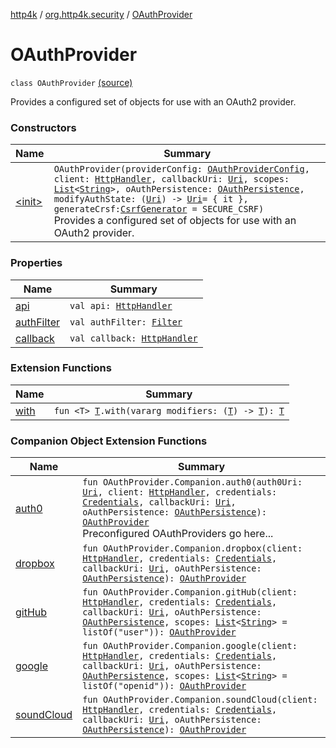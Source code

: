 [http4k](../../index.md) / [org.http4k.security](../index.md) / [OAuthProvider](./index.md)

# OAuthProvider

`class OAuthProvider` [(source)](https://github.com/http4k/http4k/blob/master/http4k-security-oauth/src/main/kotlin/org/http4k/security/OAuthProvider.kt#L13)

Provides a configured set of objects for use with an OAuth2 provider.

### Constructors

| Name | Summary |
|---|---|
| [&lt;init&gt;](-init-.md) | `OAuthProvider(providerConfig: `[`OAuthProviderConfig`](../-o-auth-provider-config/index.md)`, client: `[`HttpHandler`](../../org.http4k.core/-http-handler.md)`, callbackUri: `[`Uri`](../../org.http4k.core/-uri/index.md)`, scopes: `[`List`](https://kotlinlang.org/api/latest/jvm/stdlib/kotlin.collections/-list/index.html)`<`[`String`](https://kotlinlang.org/api/latest/jvm/stdlib/kotlin/-string/index.html)`>, oAuthPersistence: `[`OAuthPersistence`](../-o-auth-persistence/index.md)`, modifyAuthState: (`[`Uri`](../../org.http4k.core/-uri/index.md)`) -> `[`Uri`](../../org.http4k.core/-uri/index.md)` = { it }, generateCrsf: `[`CsrfGenerator`](../-csrf-generator.md)` = SECURE_CSRF)`<br>Provides a configured set of objects for use with an OAuth2 provider. |

### Properties

| Name | Summary |
|---|---|
| [api](api.md) | `val api: `[`HttpHandler`](../../org.http4k.core/-http-handler.md) |
| [authFilter](auth-filter.md) | `val authFilter: `[`Filter`](../../org.http4k.core/-filter/index.md) |
| [callback](callback.md) | `val callback: `[`HttpHandler`](../../org.http4k.core/-http-handler.md) |

### Extension Functions

| Name | Summary |
|---|---|
| [with](../../org.http4k.core/with.md) | `fun <T> `[`T`](../../org.http4k.core/with.md#T)`.with(vararg modifiers: (`[`T`](../../org.http4k.core/with.md#T)`) -> `[`T`](../../org.http4k.core/with.md#T)`): `[`T`](../../org.http4k.core/with.md#T) |

### Companion Object Extension Functions

| Name | Summary |
|---|---|
| [auth0](../auth0.md) | `fun OAuthProvider.Companion.auth0(auth0Uri: `[`Uri`](../../org.http4k.core/-uri/index.md)`, client: `[`HttpHandler`](../../org.http4k.core/-http-handler.md)`, credentials: `[`Credentials`](../../org.http4k.core/-credentials/index.md)`, callbackUri: `[`Uri`](../../org.http4k.core/-uri/index.md)`, oAuthPersistence: `[`OAuthPersistence`](../-o-auth-persistence/index.md)`): `[`OAuthProvider`](./index.md)<br>Preconfigured OAuthProviders go here... |
| [dropbox](../dropbox.md) | `fun OAuthProvider.Companion.dropbox(client: `[`HttpHandler`](../../org.http4k.core/-http-handler.md)`, credentials: `[`Credentials`](../../org.http4k.core/-credentials/index.md)`, callbackUri: `[`Uri`](../../org.http4k.core/-uri/index.md)`, oAuthPersistence: `[`OAuthPersistence`](../-o-auth-persistence/index.md)`): `[`OAuthProvider`](./index.md) |
| [gitHub](../git-hub.md) | `fun OAuthProvider.Companion.gitHub(client: `[`HttpHandler`](../../org.http4k.core/-http-handler.md)`, credentials: `[`Credentials`](../../org.http4k.core/-credentials/index.md)`, callbackUri: `[`Uri`](../../org.http4k.core/-uri/index.md)`, oAuthPersistence: `[`OAuthPersistence`](../-o-auth-persistence/index.md)`, scopes: `[`List`](https://kotlinlang.org/api/latest/jvm/stdlib/kotlin.collections/-list/index.html)`<`[`String`](https://kotlinlang.org/api/latest/jvm/stdlib/kotlin/-string/index.html)`> = listOf("user")): `[`OAuthProvider`](./index.md) |
| [google](../google.md) | `fun OAuthProvider.Companion.google(client: `[`HttpHandler`](../../org.http4k.core/-http-handler.md)`, credentials: `[`Credentials`](../../org.http4k.core/-credentials/index.md)`, callbackUri: `[`Uri`](../../org.http4k.core/-uri/index.md)`, oAuthPersistence: `[`OAuthPersistence`](../-o-auth-persistence/index.md)`, scopes: `[`List`](https://kotlinlang.org/api/latest/jvm/stdlib/kotlin.collections/-list/index.html)`<`[`String`](https://kotlinlang.org/api/latest/jvm/stdlib/kotlin/-string/index.html)`> = listOf("openid")): `[`OAuthProvider`](./index.md) |
| [soundCloud](../sound-cloud.md) | `fun OAuthProvider.Companion.soundCloud(client: `[`HttpHandler`](../../org.http4k.core/-http-handler.md)`, credentials: `[`Credentials`](../../org.http4k.core/-credentials/index.md)`, callbackUri: `[`Uri`](../../org.http4k.core/-uri/index.md)`, oAuthPersistence: `[`OAuthPersistence`](../-o-auth-persistence/index.md)`): `[`OAuthProvider`](./index.md) |
